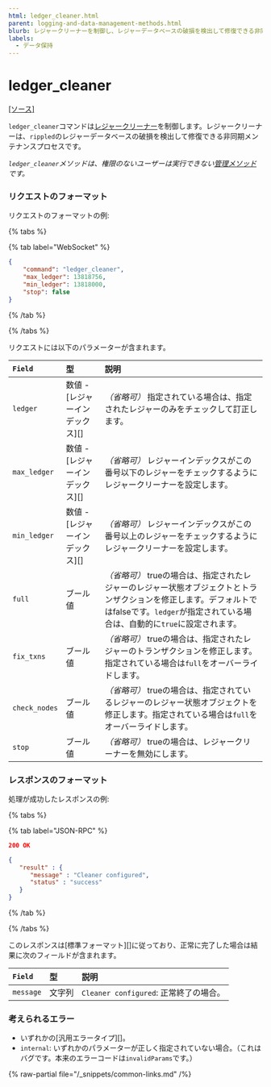 ```yaml
---
html: ledger_cleaner.html
parent: logging-and-data-management-methods.html
blurb: レジャークリーナーを制御し、レジャーデータベースの破損を検出して修復できる非同期メンテナンスをする。
labels:
  - データ保持
---
```

# ledger_cleaner
[[ソース]](https://github.com/XRPLF/rippled/blob/df54b47cd0957a31837493cd69e4d9aade0b5055/src/ripple/rpc/handlers/LedgerCleaner.cpp "Source")

`ledger_cleaner`コマンドは[レジャークリーナー](https://github.com/XRPLF/rippled/blob/f313caaa73b0ac89e793195dcc2a5001786f916f/src/ripple/app/ledger/README.md#the-ledger-cleaner)を制御します。レジャークリーナーは、`rippled`のレジャーデータベースの破損を検出して修復できる非同期メンテナンスプロセスです。

_`ledger_cleaner`メソッドは、権限のないユーザーは実行できない[管理メソッド](../index.md)です。_

### リクエストのフォーマット
リクエストのフォーマットの例:

{% tabs %}

{% tab label="WebSocket" %}
```json
{
    "command": "ledger_cleaner",
    "max_ledger": 13818756,
    "min_ledger": 13818000,
    "stop": false
}
```
{% /tab %}

{% /tabs %}

リクエストには以下のパラメーターが含まれます。

| `Field`       | 型                        | 説明                             |
|:--------------|:--------------------------|:---------------------------------|
| `ledger` | 数値 - [レジャーインデックス][] | _（省略可）_ 指定されている場合は、指定されたレジャーのみをチェックして訂正します。 |
| `max_ledger` | 数値 - [レジャーインデックス][] | _（省略可）_ レジャーインデックスがこの番号以下のレジャーをチェックするようにレジャークリーナーを設定します。 |
| `min_ledger` | 数値 - [レジャーインデックス][] | _（省略可）_ レジャーインデックスがこの番号以上のレジャーをチェックするようにレジャークリーナーを設定します。 |
| `full` | ブール値 | _（省略可）_ trueの場合は、指定されたレジャーのレジャー状態オブジェクトとトランザクションを修正します。デフォルトではfalseです。`ledger`が指定されている場合は、自動的に`true`に設定されます。 |
| `fix_txns` | ブール値 | _（省略可）_ trueの場合は、指定されたレジャーのトランザクションを修正します。指定されている場合は`full`をオーバーライドします。 |
| `check_nodes` | ブール値 | _（省略可）_ trueの場合は、指定されているレジャーのレジャー状態オブジェクトを修正します。指定されている場合は`full`をオーバーライドします。 |
| `stop` | ブール値 | _（省略可）_ trueの場合は、レジャークリーナーを無効にします。 |

### レスポンスのフォーマット

処理が成功したレスポンスの例:

{% tabs %}

{% tab label="JSON-RPC" %}
```json
200 OK

{
   "result" : {
      "message" : "Cleaner configured",
      "status" : "success"
   }
}

```
{% /tab %}

{% /tabs %}

このレスポンスは[標準フォーマット][]に従っており、正常に完了した場合は結果に次のフィールドが含まれます。

| `Field`   | 型     | 説明                             |
|:----------|:-------|:---------------------------------|
| `message` | 文字列 | `Cleaner configured`: 正常終了の場合。 |

### 考えられるエラー

* いずれかの[汎用エラータイプ][]。
* `internal`: いずれかのパラメーターが正しく指定されていない場合。（これはバグです。本来のエラーコードは`invalidParams`です。）

{% raw-partial file="/_snippets/common-links.md" /%}

